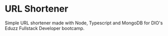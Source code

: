 # URL Shortener

Simple URL shortener made with Node, Typescript and MongoDB for DIO's Eduzz Fullstack Developer bootcamp.
